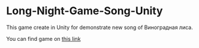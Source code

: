 # Long-Night-Game-Song-Unity
This game create in Unity for demonstrate new song of Виноградная лиса.

You can find game on [this link](https://vinlisa.itch.io/long-night)